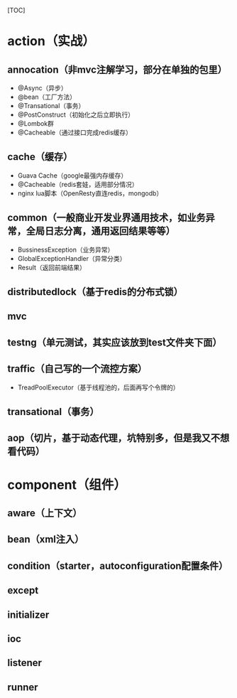 [TOC]

# action（实战）
## annocation（非mvc注解学习，部分在单独的包里）
+ @Async（异步）
+ @bean（工厂方法）
+ @Transational（事务）
+ @PostConstruct（初始化之后立即执行）
+ @Lombok群
+ @Cacheable（通过接口完成redis缓存）
## cache（缓存）
+ Guava Cache（google最强内存缓存）
+ @Cacheable（redis套娃，适用部分情况）
+ nginx lua脚本（OpenResty直连redis，mongodb）
## common（一般商业开发业界通用技术，如业务异常，全局日志分离，通用返回结果等等）
+ BussinessException（业务异常）
+ GlobalExceptionHandler（异常分类）
+ Result（返回前端结果）
## distributedlock（基于redis的分布式锁）
## mvc
## testng（单元测试，其实应该放到test文件夹下面）
## traffic（自己写的一个流控方案）
+ TreadPoolExecutor（基于线程池的，后面再写个令牌的）
## transational（事务）
## aop（切片，基于动态代理，坑特别多，但是我又不想看代码）
# component（组件）
## aware（上下文）
## bean（xml注入）
## condition（starter，autoconfiguration配置条件）
## except
## initializer
## ioc
## listener
## runner